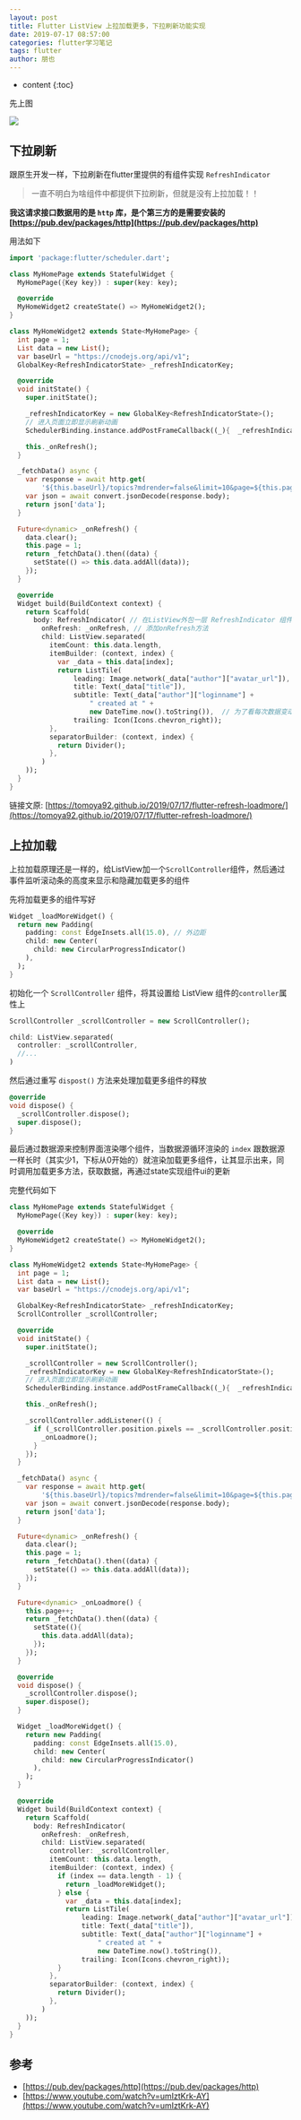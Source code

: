 ```yaml
---
layout: post
title: Flutter ListView 上拉加载更多，下拉刷新功能实现
date: 2019-07-17 08:57:00
categories: flutter学习笔记
tags: flutter
author: 朋也
---
```


* content
{:toc}

先上图

![](/assets/flutter-listview-refresh-loadmore.gif)





## 下拉刷新

跟原生开发一样，下拉刷新在flutter里提供的有组件实现 `RefreshIndicator`

> 一直不明白为啥组件中都提供下拉刷新，但就是没有上拉加载！！

**我这请求接口数据用的是 `http` 库，是个第三方的是需要安装的 [https://pub.dev/packages/http](https://pub.dev/packages/http)**

用法如下

```dart
import 'package:flutter/scheduler.dart';

class MyHomePage extends StatefulWidget {
  MyHomePage({Key key}) : super(key: key);

  @override
  MyHomeWidget2 createState() => MyHomeWidget2();
}

class MyHomeWidget2 extends State<MyHomePage> {
  int page = 1;
  List data = new List();
  var baseUrl = "https://cnodejs.org/api/v1";
  GlobalKey<RefreshIndicatorState> _refreshIndicatorKey;

  @override
  void initState() {
    super.initState();

    _refreshIndicatorKey = new GlobalKey<RefreshIndicatorState>();
    // 进入页面立即显示刷新动画
    SchedulerBinding.instance.addPostFrameCallback((_){  _refreshIndicatorKey.currentState?.show(); } );

    this._onRefresh();
  }

  _fetchData() async {
    var response = await http.get(
        '${this.baseUrl}/topics?mdrender=false&limit=10&page=${this.page}');
    var json = await convert.jsonDecode(response.body);
    return json['data'];
  }

  Future<dynamic> _onRefresh() {
    data.clear();
    this.page = 1;
    return _fetchData().then((data) {
      setState(() => this.data.addAll(data));
    });
  }

  @override
  Widget build(BuildContext context) {
    return Scaffold(
      body: RefreshIndicator( // 在ListView外包一层 RefreshIndicator 组件
        onRefresh: _onRefresh, // 添加onRefresh方法
        child: ListView.separated(
          itemCount: this.data.length,
          itemBuilder: (context, index) {
            var _data = this.data[index];
            return ListTile(
                leading: Image.network(_data["author"]["avatar_url"]),
                title: Text(_data["title"]),
                subtitle: Text(_data["author"]["loginname"] +
                    " created at " +
                    new DateTime.now().toString()),  // 为了看每次数据变动，这里直接取当前时间
                trailing: Icon(Icons.chevron_right));
          },
          separatorBuilder: (context, index) {
            return Divider();
          },
        )
    ));
  }
}
```

链接文原: [https://tomoya92.github.io/2019/07/17/flutter-refresh-loadmore/](https://tomoya92.github.io/2019/07/17/flutter-refresh-loadmore/)

## 上拉加载

上拉加载原理还是一样的，给ListView加一个`ScrollController`组件，然后通过事件监听滚动条的高度来显示和隐藏加载更多的组件

先将加载更多的组件写好

```dart
Widget _loadMoreWidget() {
  return new Padding(
    padding: const EdgeInsets.all(15.0), // 外边距
    child: new Center(
      child: new CircularProgressIndicator()
    ),
  );
}
```

初始化一个 `ScrollController` 组件，将其设置给 ListView 组件的`controller`属性上

```dart
ScrollController _scrollController = new ScrollController();

child: ListView.separated(
  controller: _scrollController,
  //...
)
```

然后通过重写 `dispost()` 方法来处理加载更多组件的释放

```dart
@override
void dispose() {
  _scrollController.dispose();
  super.dispose();
}
```

最后通过数据源来控制界面渲染哪个组件，当数据源循环渲染的 `index` 跟数据源一样长时（其实少1，下标从0开始的）就渲染加载更多组件，让其显示出来，同时调用加载更多方法，获取数据，再通过state实现组件ui的更新

完整代码如下

```dart
class MyHomePage extends StatefulWidget {
  MyHomePage({Key key}) : super(key: key);

  @override
  MyHomeWidget2 createState() => MyHomeWidget2();
}

class MyHomeWidget2 extends State<MyHomePage> {
  int page = 1;
  List data = new List();
  var baseUrl = "https://cnodejs.org/api/v1";

  GlobalKey<RefreshIndicatorState> _refreshIndicatorKey;
  ScrollController _scrollController;

  @override
  void initState() {
    super.initState();

    _scrollController = new ScrollController();
    _refreshIndicatorKey = new GlobalKey<RefreshIndicatorState>();
    // 进入页面立即显示刷新动画
    SchedulerBinding.instance.addPostFrameCallback((_){  _refreshIndicatorKey.currentState?.show(); } );

    this._onRefresh();

    _scrollController.addListener(() {
      if (_scrollController.position.pixels == _scrollController.position.maxScrollExtent) {
        _onLoadmore();
      }
    });
  }

  _fetchData() async {
    var response = await http.get(
        '${this.baseUrl}/topics?mdrender=false&limit=10&page=${this.page}');
    var json = await convert.jsonDecode(response.body);
    return json['data'];
  }

  Future<dynamic> _onRefresh() {
    data.clear();
    this.page = 1;
    return _fetchData().then((data) {
      setState(() => this.data.addAll(data));
    });
  }

  Future<dynamic> _onLoadmore() {
    this.page++;
    return _fetchData().then((data) {
      setState((){
        this.data.addAll(data);
      });
    });
  }

  @override
  void dispose() {
    _scrollController.dispose();
    super.dispose();
  }

  Widget _loadMoreWidget() {
    return new Padding(
      padding: const EdgeInsets.all(15.0),
      child: new Center(
        child: new CircularProgressIndicator()
      ),
    );
  }

  @override
  Widget build(BuildContext context) {
    return Scaffold(
      body: RefreshIndicator(
        onRefresh: _onRefresh,
        child: ListView.separated(
          controller: _scrollController,
          itemCount: this.data.length,
          itemBuilder: (context, index) {
            if (index == data.length - 1) {
              return _loadMoreWidget();
            } else {
              var _data = this.data[index];
              return ListTile(
                  leading: Image.network(_data["author"]["avatar_url"]),
                  title: Text(_data["title"]),
                  subtitle: Text(_data["author"]["loginname"] +
                      " created at " +
                      new DateTime.now().toString()),
                  trailing: Icon(Icons.chevron_right));
            }
          },
          separatorBuilder: (context, index) {
            return Divider();
          },
        )
    ));
  }
}
```

## 参考

- [https://pub.dev/packages/http](https://pub.dev/packages/http)
- [https://www.youtube.com/watch?v=umIztKrk-AY](https://www.youtube.com/watch?v=umIztKrk-AY)
